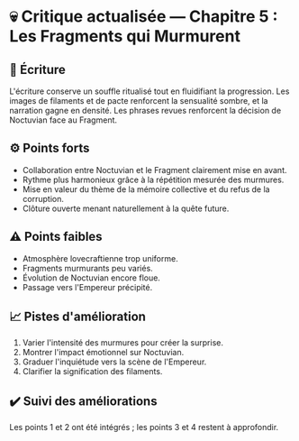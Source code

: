 # 💀 Critique actualisée — Chapitre 5 : Les Fragments qui Murmurent

## 🧠 Écriture
L'écriture conserve un souffle ritualisé tout en fluidifiant la progression. Les images de filaments et de pacte renforcent la sensualité sombre, et la narration gagne en densité. Les phrases revues renforcent la décision de Noctuvian face au Fragment.

## ⚙️ Points forts
- Collaboration entre Noctuvian et le Fragment clairement mise en avant.
- Rythme plus harmonieux grâce à la répétition mesurée des murmures.
- Mise en valeur du thème de la mémoire collective et du refus de la corruption.
- Clôture ouverte menant naturellement à la quête future.

## ⚠️ Points faibles
- Atmosphère lovecraftienne trop uniforme.
- Fragments murmurants peu variés.
- Évolution de Noctuvian encore floue.
- Passage vers l'Empereur précipité.

## 📈 Pistes d'amélioration
1. Varier l'intensité des murmures pour créer la surprise.
2. Montrer l'impact émotionnel sur Noctuvian.
3. Graduer l'inquiétude vers la scène de l'Empereur.
4. Clarifier la signification des filaments.

## ✔️ Suivi des améliorations
Les points 1 et 2 ont été intégrés ; les points 3 et 4 restent à approfondir.

